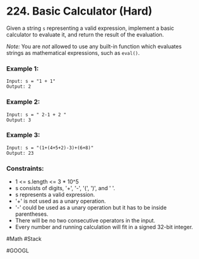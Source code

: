 # 224. Basic Calculator (Hard)

Given a string `s` representing a valid expression, implement a basic calculator to evaluate it, and return the result of the evaluation.

_Note:_ You are _not_ allowed to use any built-in function which evaluates strings as mathematical expressions, such as `eval()`.

### Example 1:

```
Input: s = "1 + 1"
Output: 2
```

### Example 2:

```
Input: s = " 2-1 + 2 "
Output: 3
```

### Example 3:

```
Input: s = "(1+(4+5+2)-3)+(6+8)"
Output: 23
```

### Constraints:

- 1 <= s.length <= 3 \* 10^5
- s consists of digits, '+', '-', '(', ')', and ' '.
- s represents a valid expression.
- '+' is not used as a unary operation.
- '-' could be used as a unary operation but it has to be inside parentheses.
- There will be no two consecutive operators in the input.
- Every number and running calculation will fit in a signed 32-bit integer.

#Math #Stack

#GOOGL
